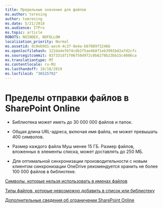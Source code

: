 ```yaml
---
title: Предельные значения для файлов
ms.author: toresing
author: tomresing
ms.date: 5/21/2018
ms.audience: ITPro
ms.topic: article
ROBOTS: NOINDEX, NOFOLLOW
localization_priority: Normal
ms.assetid: dc0eb9d1-aec4-4c37-8e4a-b67089f3246b
ms.openlocfilehash: 122da4ef674cdb2f5ae4b8f1eb3991bd2a7d2cfc
ms.sourcegitcommit: 037331d71f06750d972c0b6278b23bb15c4806ca
ms.translationtype: MT
ms.contentlocale: ru-RU
ms.lasthandoff: 10/18/2019
ms.locfileid: "36525792"
---
```

# <a name="file-upload-limits-in-sharepoint-online"></a>Пределы отправки файлов в SharePoint Online

- Библиотека может иметь до 30 000 000 файлов и папок.
    
- Общая длина URL-адреса, включая имя файла, не может превышать 400 символов.
    
- Размер каждого файла Муш менее 15 ГБ. Размер файлов, вложенных в элементы списка, может доставлять до 250 МБ.
    
- Для оптимальной синхронизации производительности с новым клиентом синхронизации OneDrive рекомендуется хранить не более 100 000 файлов в библиотеке. 
    
[Символы, которые нельзя использовать в именах файлов](https://go.microsoft.com/fwlink/?linkid=866430)
  
[Типы файлов, которые невозможно добавить в список или библиотеку](https://go.microsoft.com/fwlink/?linkid=273757)
  
[Дополнительные сведения об ограничении SharePoint Online](https://go.microsoft.com/fwlink/?linkid=271273)
  

